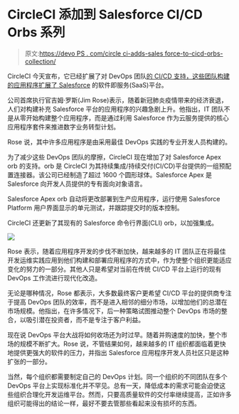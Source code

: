 # CircleCI 添加到 Salesforce CI/CD Orbs 系列

> 原文:[https://devo PS . com/circle ci-adds-sales force-to-cicd-orbs-collection/](https://devops.com/circleci-adds-salesforce-to-cicd-orbs-collection/)

CircleCI 今天宣布，它已经扩展了对 DevOps 团队[的 CI/CD 支持，这些团队构建的应用程序扩展了 Salesforce](https://circleci.com/blog/salesforce-apex-orb/) 的软件即服务(SaaS)平台。

公司首席执行官吉姆·罗斯(Jim Rose)表示，随着新冠肺炎疫情带来的经济衰退，人们对构建补充 Salesforce 平台的应用程序的兴趣急剧上升。他指出，IT 团队不是从零开始构建整个应用程序，而是通过利用 Salesforce 作为云服务提供的核心应用程序套件来推进数字业务转型计划。

Rose 说，其中许多应用程序是由采用最佳 DevOps 实践的专业开发人员构建的。

为了减少这些 DevOps 团队的摩擦，CircleCI 现在增加了对 Salesforce Apex orb 的支持。orb 是 CircleCI 为其持续集成/持续交付(CI/CD)平台提供的一组预配置连接器。该公司已经制造了超过 1600 个圆形球体。Salesforce Apex 是 Salesforce 向开发人员提供的专有面向对象语言。

Salesforce Apex orb 自动将更改部署到生产应用程序，运行使用 Salesforce Platform 用户界面显示的单元测试，并跟踪提交时的版本控制。

CircleCI 还更新了其现有的 Salesforce 命令行界面(CLI) orb，以加强集成。

![](../Images/f5e6d51f218d3f11c4596d443220cff3.png)

Rose 表示，随着应用程序开发的步伐不断加快，越来越多的 IT 团队正在将最佳开发运维实践应用到他们构建和部署应用程序的方式中，作为使整个组织更能适应变化的努力的一部分。其他人只是希望对当前在传统 CI/CD 平台上运行的现有 DevOps 工作流进行现代化改造。

无论是哪种情况，Rose 都表示，大多数最终客户更希望 CI/CD 平台的提供商专注于提高 DevOps 团队的效率，而不是进入相邻的细分市场，以增加他们的总潜在市场规模。他指出，在许多情况下，后一种策略试图推动整个 DevOps 市场的整合，以吸引潜在投资者，而不是专注于客户利益。

现在说 DevOps 平台大战将如何收场还为时过早。随着并购速度的加快，整个市场的规模不断扩大。Rose 说，不管结果如何，越来越多的 IT 组织都面临着更快地提供更强大的软件的压力，并指出 Salesforce 应用程序开发人员社区只是这种扩张的一部分。

当然，每个组织都需要制定自己的 DevOps 计划。同一个组织的不同团队在多个 DevOps 平台上实现标准化并不罕见。总有一天，降低成本的需求可能会迫使这些组织合理化开发运维平台。然而，只要高质量软件的交付率继续提高，正如许多组织可能得出的结论一样，最好不要去管那些看起来没有损坏的东西。